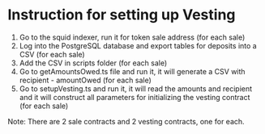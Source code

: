 # Instruction for setting up Vesting


1. Go to the squid indexer, run it for token sale address (for each sale)
2. Log into the PostgreSQL database and export tables for deposits into a CSV (for each sale)
3. Add the CSV in scripts folder (for each sale)
4. Go to getAmountsOwed.ts file and run it, it will generate a CSV with recipient - amountOwed (for each sale)
5. Go to setupVesting.ts and run it, it will read the amounts and recipient and it will construct all parameters for initializing the vesting contract (for each sale)

Note: There are 2 sale contracts and 2 vesting contracts, one for each.